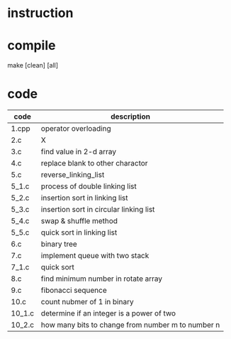 # instruction

# compile

make [clean] [all]

# code

|  code  | description  |
|  ----  | ----  |
| 1.cpp  | operator overloading |
| 2.c    | X |
| 3.c    | find value in 2-d array |
| 4.c    | replace blank to other charactor |
| 5.c    | reverse_linking_list |
| 5_1.c  | process of double linking list |
| 5_2.c  | insertion sort in linking list |
| 5_3.c  | insertion sort in circular linking list |
| 5_4.c  | swap & shuffle method |
| 5_5.c  | quick sort in linking list |
| 6.c    | binary tree |
| 7.c    | implement queue with two stack |
| 7_1.c  | quick sort |
| 8.c  | find minimum number in rotate array |
| 9.c  | fibonacci sequence |
| 10.c  | count nubmer of 1 in binary |
| 10_1.c  | determine if an integer is a power of two |
| 10_2.c  | how many bits to change from number m to number n |

